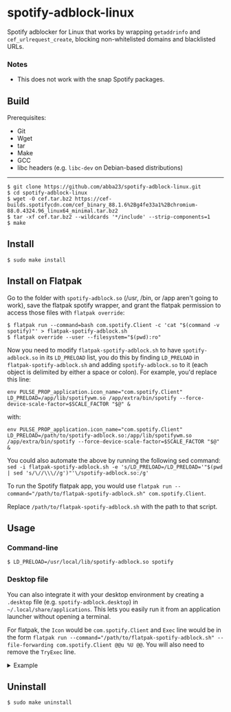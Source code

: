 # spotify-adblock-linux
Spotify adblocker for Linux that works by wrapping `getaddrinfo` and `cef_urlrequest_create`, blocking non-whitelisted domains and blacklisted URLs.

### Notes
* This does not work with the snap Spotify packages.

## Build
Prerequisites:
* Git
* Wget
* tar
* Make
* GCC
* libc headers (e.g. `libc-dev` on Debian-based distributions)

---

    $ git clone https://github.com/abba23/spotify-adblock-linux.git
    $ cd spotify-adblock-linux
    $ wget -O cef.tar.bz2 https://cef-builds.spotifycdn.com/cef_binary_88.1.6%2Bg4fe33a1%2Bchromium-88.0.4324.96_linux64_minimal.tar.bz2
    $ tar -xf cef.tar.bz2 --wildcards '*/include' --strip-components=1
    $ make

## Install
    $ sudo make install

## Install on Flatpak

Go to the folder with `spotify-adblock.so` (/usr, /bin, or /app aren't going to work), save the flatpak spotify wrapper, and grant the flatpak permission to access those files with `flatpak override`:  

```
$ flatpak run --command=bash com.spotify.Client -c 'cat "$(command -v spotify)"' > flatpak-spotify-adblock.sh
$ flatpak override --user --filesystem="$(pwd):ro"
```

Now you need to modify `flatpak-spotify-adblock.sh` to have `spotify-adblock.so` in its `LD_PRELOAD` list, you do this by finding `LD_PRELOAD` in `flatpak-spotify-adblock.sh` and adding `spotify-adblock.so` to it (each object is delimited by either a space or colon). For example, you'd replace this line:   

```
env PULSE_PROP_application.icon_name="com.spotify.Client" LD_PRELOAD=/app/lib/spotifywm.so /app/extra/bin/spotify --force-device-scale-factor=$SCALE_FACTOR "$@" &
```

with:   

```
env PULSE_PROP_application.icon_name="com.spotify.Client" LD_PRELOAD=/path/to/spotify-adblock.so:/app/lib/spotifywm.so /app/extra/bin/spotify --force-device-scale-factor=$SCALE_FACTOR "$@" &
```

You could also automate the above by running the following sed command: `sed -i flatpak-spotify-adblock.sh -e 's/LD_PRELOAD=/LD_PRELOAD='"$(pwd | sed 's/\//\\\//g')"'\/spotify-adblock.so:/g'`  

To run the Spotify flatpak app, you would use `flatpak run --command="/path/to/flatpak-spotify-adblock.sh" com.spotify.Client`.  

Replace `/path/to/flatpak-spotify-adblock.sh` with the path to that script.

## Usage

### Command-line
    $ LD_PRELOAD=/usr/local/lib/spotify-adblock.so spotify

### Desktop file
You can also integrate it with your desktop environment by creating a `.desktop` file (e.g. `spotify-adblock.desktop`) in `~/.local/share/applications`. This lets you easily run it from an application launcher without opening a terminal.  

For flatpak, the `Icon` would be `com.spotify.Client` and `Exec` line would be in the form `flatpak run --command="/path/to/flatpak-spotify-adblock.sh" --file-forwarding com.spotify.Client @@u %U @@`. You will also need to remove the `TryExec` line.

<details> 
  <summary>Example</summary>
  <p>

```
[Desktop Entry]
Type=Application
Name=Spotify (adblock)
GenericName=Music Player
Icon=spotify-client
TryExec=spotify
Exec=env LD_PRELOAD=/usr/local/lib/spotify-adblock.so spotify %U
Terminal=false
MimeType=x-scheme-handler/spotify;
Categories=Audio;Music;Player;AudioVideo;
StartupWMClass=spotify
```
  </p>
</details>

## Uninstall
    $ sudo make uninstall
